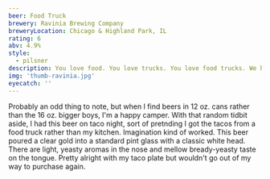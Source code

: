 ```yaml
---
beer: Food Truck
brewery: Ravinia Brewing Company
breweryLocation: Chicago & Highland Park, IL
rating: 6
abv: 4.9%
style:
  - pilsner
description: You love food. You love trucks. You love food trucks. We honor these noble carriages with a beer of equal humility and deliciousness. Step up to the window and enjoy!
img: 'thumb-ravinia.jpg'
eyecatch: ''
---
```


Probably an odd thing to note, but when I find beers in 12 oz. cans rather than the 16 oz. bigger boys, I'm a happy camper. With that random tidbit aside, I had this beer on taco night, sort of pretnding I got the tacos from a food truck rather than my kitchen. Imagination kind of worked. This beer poured a clear gold into a standard pint glass with a classic white head. There are light, yeasty aromas in the nose and mellow bready-yeasty taste on the tongue. Pretty alright with my taco plate but wouldn't go out of my way to purchase again.